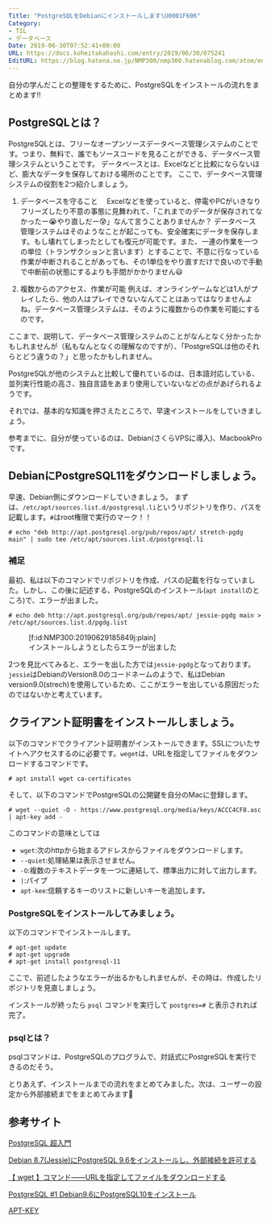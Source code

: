 ```yaml
---
Title: "PostgreSQLをDebianにインストールします\U0001F606"
Category:
- TIL
- データベース
Date: 2019-06-30T07:52:41+09:00
URL: https://docs.koheitakahashi.com/entry/2019/06/30/075241
EditURL: https://blog.hatena.ne.jp/NMP300/nmp300.hatenablog.com/atom/entry/17680117127210679987
---
```


自分の学んだことの整理をするために、PostgreSQLをインストールの流れをまとめます‼️

## PostgreSQLとは？
PostgreSQLとは、フリーなオープンソースデータベース管理システムのことです。つまり、無料で、誰でもソースコードを見ることができる、データベース管理システムということです。
データベースとは、Excelなどと比較にならないほど、膨大なデータを保存しておける場所のことです。
ここで、データベース管理システムの役割を2つ紹介しましょう。

 1. データベースを守ること
　Excelなどを使っていると、停電やPCがいきなりフリーズしたり不意の事態に見舞われて、「これまでのデータが保存されてなかったー😭やり直しだー😰」なんて言うことありませんか？
データベース管理システムはそのようなことが起こっても、安全確実にデータを保存します。もし壊れてしまったとしても復元が可能です。また、一連の作業を一つの単位（トランザクションと言います）とすることで、不意に行なっている作業が中断されることがあっても、その1単位をやり直すだけで良いので手動で中断前の状態にするよりも手間がかかりません😃

 2. 複数からのアクセス、作業が可能
例えば、オンラインゲームなどは1人がプレイしたら、他の人はプレイできないなんてことはあってはなりませんよね。データベース管理システムは、そのように複数からの作業を可能にするのです。

ここまで、説明して、データベース管理システムのことがなんとなく分かったかもしれませんが（私もなんとなくの理解なのですが）、「PostgreSQLは他のそれらとどう違うの？」と思ったかもしれません。

PostgreSQLが他のシステムと比較して優れているのは、日本語対応している、並列実行性能の高さ、独自言語をあまり使用していないなどの点があげられるようです。

それでは、基本的な知識を押さえたところで、早速インストールをしていきましょう。

参考までに、自分が使っているのは、Debian(さくらVPSに導入)、MacbookProです。


## DebianにPostgreSQL11をダウンロードしましょう。
早速、Debian側にダウンロードしていきましょう。
まずは、`/etc/apt/sources.list.d/postgresql.li`というリポジトリを作り、パスを記載します。`#`はroot権限で実行のマーク！！

```
# echo "deb http://apt.postgresql.org/pub/repos/apt/ stretch-pgdg main" | sudo tee /etc/apt/sources.list.d/postgresql.li
```

### 補足
最初、私は以下のコマンドでリポジトリを作成、パスの記載を行なっていました。しかし、この後に記述する、PostgreSQLのインストール(`apt install`のところ)で、エラーが出ました。

```
# echo deb http://apt.postgresql.org/pub/repos/apt/ jessie-pgdg main > /etc/apt/sources.list.d/pgdg.list
```

<figure class="figure-image figure-image-fotolife" title="インストールしようとしたらエラーが出ました">[f:id:NMP300:20190629185849j:plain]<figcaption>インストールしようとしたらエラーが出ました</figcaption></figure>

2つを見比べてみると、エラーを出した方では`jessie-pgdg`となっております。`jessie`はDebianのVersion8.0のコードネームのようで、私はDebian version9.0(strech)を使用しているため、ここがエラーを出している原因だったのではないかと考えています。


## クライアント証明書をインストールしましょう。
以下のコマンドでクライアント証明書がインストールできます。SSLについたサイトへアクセスするのに必要です。`weget`は、URLを指定してファイルをダウンロードするコマンドです。

```# apt install wget ca-certificates```


そして、以下のコマンドでPostgreSQLの公開鍵を自分のMacに登録します。

```
# wget --quiet -O - https://www.postgresql.org/media/keys/ACCC4CF8.asc | apt-key add -
```

このコマンドの意味としては

- `wget`:次のhttpから始まるアドレスからファイルをダウンロードします。
- `--quiet`:処理結果は表示させません。
- `-O`:複数のテキストデータを一つに連結して、標準出力に対して出力します。
- `|`:パイプ
- `apt-kee`:信頼するキーのリストに新しいキーを追加します。

### PostgreSQLをインストールしてみましょう。
以下のコマンドでインストールします。

```
# apt-get update
# apt-get upgrade
# apt-get install postgresql-11
```

ここで、前述したようなエラーが出るかもしれませんが、その時は、作成したリポジトリを見直しましょう。

インストールが終ったら
```psql```
コマンドを実行して
```postgres=#```
と表示されれば完了。


### psqlとは？
psqlコマンドは、PostgreSQLのプログラムで、対話式にPostgreSQLを実行できるのだそう。


とりあえず、インストールまでの流れをまとめてみました。次は、ユーザーの設定から外部接続までをまとめてみます💪


## 参考サイト
[PostgreSQL 超入門](https://lets.postgresql.jp/documents/tutorial/postgresql-abc/1-1)

[Debian 8.7(Jessie)にPostgreSQL 9.6をインストールし、外部接続を許可する](https://symfoware.blog.fc2.com/blog-entry-1948.html)

[【 wget 】コマンド――URLを指定してファイルをダウンロードする](https://www.atmarkit.co.jp/ait/articles/1606/20/news024.html)

[PostgreSQL #1 Debian9.6にPostgreSQL10をインストール](http://izumii19.hatenablog.com/entry/2018/12/08/112730)

[APT-KEY](https://manpages.debian.org/unstable/apt/apt-key.8.ja.html)
